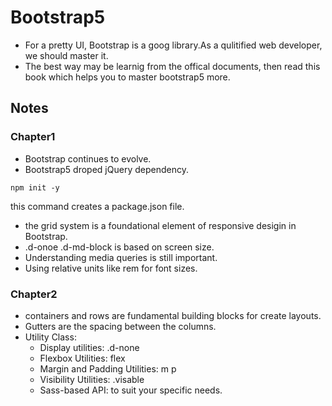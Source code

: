 # Bootstrap5
- For a pretty UI, Bootstrap is a goog library.As a qulitified web developer, we should master it.
- The best way may be learnig from the offical documents, then read this book which helps you to master bootstrap5 more. 
## Notes
### Chapter1
- Bootstrap continues to evolve.
- Bootstrap5 droped jQuery dependency.
```
npm init -y
```
this command creates a package.json file.
- the grid system is a foundational element of responsive desigin in Bootstrap.
- .d-onoe .d-md-block is based on screen size.
- Understanding media queries is still important.
- Using relative units like rem for font sizes.
### Chapter2
- containers and rows are fundamental building blocks for create layouts.
- Gutters are the spacing between the columns.
- Utility Class:
    - Display utilities: .d-none
    - Flexbox Utilities: flex
    - Margin and Padding Utilities: m p
    - Visibility Utilities: .visable
    - Sass-based API: to suit your specific needs.
